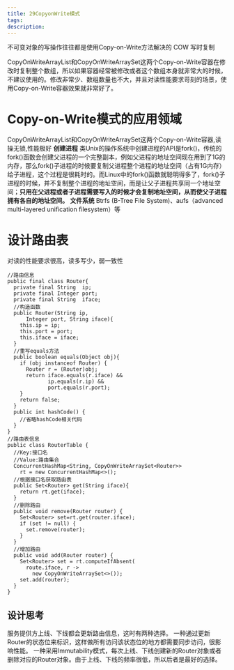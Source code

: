 ```yaml
---
title: 29CopyonWrite模式
tags:
description:
---
```

不可变对象的写操作往往都是使用Copy-on-Write方法解决的
COW 写时复制

CopyOnWriteArrayList和CopyOnWriteArraySet这两个Copy-on-Write容器在修改时复制整个数组，所以如果容器经常被修改或者这个数组本身就非常大的时候，不建议使用的。修改非常少、数组数量也不大，并且对读性能要求苛刻的场景，使用Copy-on-Write容器效果就非常好了。

# Copy-on-Write模式的应用领域
CopyOnWriteArrayList和CopyOnWriteArraySet这两个Copy-on-Write容器,读操无锁,性能极好
**创建进程**
类Unix的操作系统中创建进程的API是fork()，传统的fork()函数会创建父进程的一个完整副本，例如父进程的地址空间现在用到了1G的内存，那么fork()子进程的时候要复制父进程整个进程的地址空间（占有1G内存）给子进程，这个过程是很耗时的。而Linux中的fork()函数就聪明得多了，fork()子进程的时候，并不复制整个进程的地址空间，而是让父子进程共享同一个地址空间；**只用在父进程或者子进程需要写入的时候才会复制地址空间，从而使父子进程拥有各自的地址空间。**
**文件系统**
Btrfs (B-Tree File System)、aufs（advanced multi-layered unification filesystem）等

# 设计路由表
对读的性能要求很高，读多写少，弱一致性

```
//路由信息
public final class Router{
  private final String  ip;
  private final Integer port;
  private final String  iface;
  //构造函数
  public Router(String ip, 
      Integer port, String iface){
    this.ip = ip;
    this.port = port;
    this.iface = iface;
  }
  //重写equals方法
  public boolean equals(Object obj){
    if (obj instanceof Router) {
      Router r = (Router)obj;
      return iface.equals(r.iface) &&
             ip.equals(r.ip) &&
             port.equals(r.port);
    }
    return false;
  }
  public int hashCode() {
    //省略hashCode相关代码
  }
}
//路由表信息
public class RouterTable {
  //Key:接口名
  //Value:路由集合
  ConcurrentHashMap<String, CopyOnWriteArraySet<Router>> 
    rt = new ConcurrentHashMap<>();
  //根据接口名获取路由表
  public Set<Router> get(String iface){
    return rt.get(iface);
  }
  //删除路由
  public void remove(Router router) {
    Set<Router> set=rt.get(router.iface);
    if (set != null) {
      set.remove(router);
    }
  }
  //增加路由
  public void add(Router router) {
    Set<Router> set = rt.computeIfAbsent(
      route.iface, r -> 
        new CopyOnWriteArraySet<>());
    set.add(router);
  }
}
```
## 设计思考
服务提供方上线、下线都会更新路由信息，这时有两种选择。
一种通过更新Router的状态位来标识，这样做所有访问该状态位的地方都需要同步访问，很影响性能。
一种采用Immutability模式，每次上线、下线创建新的Router对象或者删除对应的Router对象。由于上线、下线的频率很低，所以后者是最好的选择。































